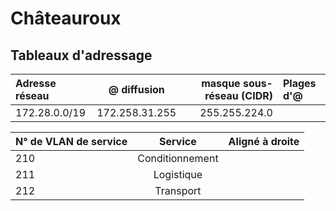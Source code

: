 # Châteauroux #

## Tableaux d'adressage
| Adresse réseau   | @ diffusion     | masque sous-réseau (CIDR) | Plages d'@
| :--------------- |:---------------:|--------------------------:|:-----------------
| 172.28.0.0/19    |  172.258.31.255 | 255.255.224.0             |


| N° de VLAN de service     | Service         | Aligné à droite |
| :--------------- |:---------------:|---------------:|
| 210              | Conditionnement |  |
| 211              | Logistique      |   |
| 212              | Transport       |     |
